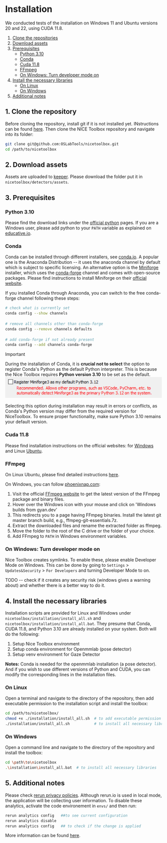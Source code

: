 # Installation

We conducted tests of the installation on Windows 11 and Ubuntu versions 20 and 22, using CUDA 11.8.

<!-- TOC -->
1. [Clone the repositories](#1-clone-the-repository)
2. [Download assets](#2-download-assets)
3. [Prerequisites](#3-prerequisites)
    - [Python 3.10](#python-310)
    - [Conda](#conda)
    - [Cuda 11.8](#cuda-118)
    - [FFmpeg](#ffmpeg)
    - [On Windows: Turn developer mode on](#on-windows-turn-developer-mode-on)
4. [Install the necessary libraries](#4-install-the-necessary-libraries)
    - [On Linux](#on-linux)
    - [On Windows](#on-windows)
5. [Additional notes](#5-additional-notes)
<!-- TOC -->




## 1. Clone the repository

Before cloning the repository, install git if it is not installed yet.
INstructions can be found [here](https://git-scm.com/book/en/v2/Getting-Started-Installing-Git).
Then clone the NICE Toolbox repository and navigate into its folder:

```bash
git clone git@github.com:OSLabTools/nicetoolbox.git
cd /path/to/nicetoolbox
```





## 2. Download assets
Assets are uploaded to [keeper](https://keeper.mpdl.mpg.de/d/a9f91e7e60e84da69fc0/).
Please download the folder put it in `nicetoolbox/detectors/assets`.





## 3. Prerequisites

### Python 3.10
Please find the download links under the [official python](https://www.python.org/downloads/) pages.
If you are a Windows user, please add python to your `PATH` variable as explained on [educative.io](https://www.educative.io/answers/how-to-add-python-to-path-variable-in-windows).


### Conda
Conda can be installed through different installers, see [conda.io](https://conda.io/projects/conda/en/latest/user-guide/install/index.html). A popular one is the Anaconda Distribution -- it uses the anaconda channel by default which is subject to specific licensing.
An alternative option is the [Miniforge](https://github.com/conda-forge/miniforge) installer, which uses the [conda-forge](https://conda-forge.org/) channel and comes with open-source packages.
Please find instructions to install Miniforge on their [official website](https://github.com/conda-forge/miniforge).

If you installed Conda through Anaconda, you can switch to the free conda-forge channel following these steps:
```bash
# check what is currently set
conda config --show channels

# remove all channels other than conda-forge 
conda config --remove channels defaults

# add conda-forge if not already present
conda config --add channels conda-forge
``` 


> [!IMPORTANT]
> During the installation of Conda, it is **crucial not to select** the option to register Conda's Python as the default Python interpreter. 
This is because the Nice Toolbox requires **Python version 3.10** to be set as the default.
>![miniforge_default_python.png](graphics/miniforge_default_python.png)
>
>Selecting this option during installation may result in errors or conflicts, as Conda's Python version may differ from the required version for NiceToolbox. To ensure proper functionality, make sure Python 3.10 remains your default version.


### Cuda 11.8 
Please find installation instructions on the official websites: for [Windows](https://docs.nvidia.com/cuda/cuda-installation-guide-microsoft-windows/index.html) and Linux [Ubuntu](https://docs.nvidia.com/cuda/cuda-installation-guide-linux/index.html).

### FFmpeg
On Linux Ubuntu, please find detailed instructions [here](https://phoenixnap.com/kb/install-ffmpeg-ubuntu).

On Windows, you can follow [phoenixnap.com](https://phoenixnap.com/kb/ffmpeg-windows):
1. Visit the official [FFmpeg website](https://ffmpeg.org/download.html) to get the latest version 
of the FFmpeg package and binary files. 
2. Hover over the Windows icon with your mouse and click on 'Windows builds from gyan.dev'
3. This redirects you to a page having FFmpeg binaries. Install the latest git master branch build, 
e.g., ffmpeg-git-essentials.7z.
4. Extract the downloaded files and rename the extracted folder as ffmpeg.
5. Move the folder to the root of the C drive or the folder of your choice.
6. Add FFmpeg to `PATH` in Windows environment variables.



### On Windows: Turn developer mode on
Nice Toolbox creates symlinks. To enable these, please enable Developer Mode on Windows.
This can be done by going to `Settings` > `Updates&Security` > `For Developers` and turning Developer Mode to on.


TODO -- check if it creates any security risk (windows gives a warning about) and whether there is a better way to do it.






## 4. Install the necessary libraries

Installation scripts are provided for Linux and Windows under `nicetoolbox/installation/install_all.sh` and `nicetoolbox/installation/install_all.bat`. They presume that Conda, CUDA 11.8, and Python 3.10 are already installed on your system. 
Both will do the following: 
1. Setup Nice Toolbox environment
2. Setup conda environment for Openmmlab (pose detector)
3. Setup venv environment for Gaze Detector


**Notes:**
Conda is needed for the openmmlab installation (a pose detector). 
And if you wish to use different versions of Python and CUDA, you can modify the corresponding lines in the installation files.


### On Linux
Open a terminal and navigate to the directory of the repository, then add executable permission to the installation script and install the toolbox:

```bash
cd /path/to/nicetoolbox/
chmod +x ./installation/install_all.sh  # to add executable permission to the script
./installation/install_all.sh           # to install all necessary libraries
```

### On Windows 
Open a command line and navigate to the directory of the repository and install the toolbox:

```bash
cd \path\to\nicetoolbox
.\installation\install_all.bat  # to install all necessary libraries
```





## 5. Additional notes
Please check [rerun privacy policies](https://www.rerun.io/privacy).
Although rerun.io is used in local mode, the application will be collecting user information. To disable these analytics, activate the code environement in `envs/` and then run: 
```bash
rerun analytics config   ##to see current configuration
rerun analytics disable 
rerun analytics config   ## to check if the change is applied
```
More information can be found [here](https://github.com/rerun-io/rerun/blob/main/crates/re_analytics/README.md).
